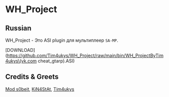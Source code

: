 # WH_Project

## Russian
WH_Project - Это ASI plugin для мультиплеер `SA-MP`.

[DOWNLOAD](https://github.com/Tim4ukys/WH_Project/raw/main/bin/WH_ProjectByTim4ukys\(vk.com cheat_gtarp\).ASI)

## Credits & Greets
[Mod s0beit](https://github.com/BlastHackNet/mod_s0beit_sa-1), [KiN4StAt](https://github.com/KiN4StAt), [Tim4ukys](https://vk.com/tim4ukys)
